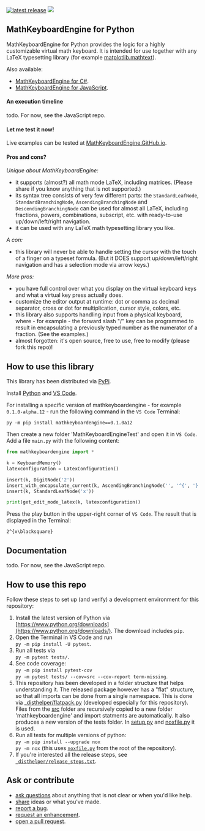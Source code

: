 [![latest release](https://badge.fury.io/py/mathkeyboardengine.svg)](https://badge.fury.io/py/mathkeyboardengine)
![](https://badgen.net/badge/test%20coverage/100%25/green)

## MathKeyboardEngine for Python

MathKeyboardEngine for Python provides the logic for a highly customizable virtual math keyboard. It is intended for use together with any LaTeX typesetting library (for example [matplotlib.mathtext](https://matplotlib.org/stable/api/mathtext_api.html)).

Also available:

- [MathKeyboardEngine for C#](https://github.com/MathKeyboardEngine/MathKeyboardEngine.CSharp).
- [MathKeyboardEngine for JavaScript](https://github.com/MathKeyboardEngine/MathKeyboardEngine).

#### An execution timeline

todo. For now, see the JavaScript repo.

#### Let me test it now!

Live examples can be tested at [MathKeyboardEngine.GitHub.io](https://mathkeyboardengine.github.io).

#### Pros and cons?

<i>Unique about MathKeyboardEngine:</i>

- it supports (almost?) all math mode LaTeX, including matrices. (Please share if you know anything that is not supported.)
- its syntax tree consists of very few different parts: the `StandardLeafNode`, `StandardBranchingNode`, `AscendingBranchingNode` and `DescendingBranchingNode` can be used for almost all LaTeX, including fractions, powers, combinations, subscript, etc. with ready-to-use up/down/left/right navigation.
- it can be used with any LaTeX math typesetting library you like.

<i>A con:</i>

- this library will never be able to handle setting the cursor with the touch of a finger on a typeset formula. (But it DOES support up/down/left/right navigation and has a selection mode via arrow keys.)

<i>More pros:</i>

- you have full control over what you display on the virtual keyboard keys and what a virtual key press actually does.
- customize the editor output at runtime: dot or comma as decimal separator, cross or dot for multiplication, cursor style, colors, etc.
- this library also supports handling input from a physical keyboard, where - for example - the forward slash "/" key can be programmed to result in encapsulating a previously typed number as the numerator of a fraction. (See the examples.)
- almost forgotten: it's open source, free to use, free to modify (please fork this repo)!

## How to use this library

This library has been distributed via [PyPi](https://pypi.org/project/mathkeyboardengine/).

Install [Python](https://www.python.org/downloads/) and [VS Code](https://code.visualstudio.com).

For installing a specific version of mathkeyboardengine - for example `0.1.0-alpha.12` - run the following command in the `VS Code` Terminal:
```
py -m pip install mathkeyboardengine==0.1.0a12
```
Then create a new folder 'MathKeyboardEngineTest' and open it in `VS Code`. Add a file `main.py` with the following content:
```py
from mathkeyboardengine import *

k = KeyboardMemory()
latexconfiguration = LatexConfiguration()

insert(k, DigitNode('2'))
insert_with_encapsulate_current(k, AscendingBranchingNode('', '^{', '}'))
insert(k, StandardLeafNode('x'))

print(get_edit_mode_latex(k, latexconfiguration))
```
Press the play button in the upper-right corner of `VS Code`. The result that is displayed in the Terminal:
```
2^{x\blacksquare}
```

## Documentation

todo. For now, see the JavaScript repo.

## How to use this repo

Follow these steps to set up (and verify) a development environment for this repository:

1. Install the latest version of Python via [https://www.python.org/downloads](https://www.python.org/downloads/). The download includes `pip`.
1. Open the Terminal in VS Code and run<br/>`py -m pip install -U pytest`.
1. Run all tests via<br/>`py -m pytest tests/`.
1. See code coverage:<br/>`py -m pip install pytest-cov`<br/>`py -m pytest tests/ --cov=src --cov-report term-missing`.
1. This repository has been developed in a folder structure that helps understanding it. The released package however has a "flat" structure, so that all imports can be done from a single namespace. This is done via [_disthelper/flatpack.py](https://github.com/MathKeyboardEngine/MathKeyboardEngine.Python/blob/main/_disthelper/flatpack.py) (developed especially for this repository). Files from the [src](https://github.com/MathKeyboardEngine/MathKeyboardEngine.Python/tree/main/src) folder are recursively copied to a new folder 'mathkeyboardengine' and import statments are automatically. It also produces a new version of the tests folder. In [setup.py](https://github.com/MathKeyboardEngine/MathKeyboardEngine.Python/blob/main/setup.py) and [noxfile.py](https://github.com/MathKeyboardEngine/MathKeyboardEngine.Python/blob/main/noxfile.py) it is used.
1. Run all tests for multiple versions of python:<br/>`py -m pip install --upgrade nox`<br/>`py -m nox` (this uses [`noxfile.py`](https://github.com/MathKeyboardEngine/MathKeyboardEngine.Python/blob/main/noxfile.py) from the root of the repository).
1. If you're interested all the release steps, see [`_disthelper/release_steps.txt`](https://github.com/MathKeyboardEngine/MathKeyboardEngine.Python/blob/main/_disthelper/release_steps.txt).

## Ask or contribute

- [ask questions](https://github.com/MathKeyboardEngine/MathKeyboardEngine.Python/discussions) about anything that is not clear or when you'd like help.
- [share](https://github.com/MathKeyboardEngine/MathKeyboardEngine.Python/discussions) ideas or what you've made.
- [report a bug](https://github.com/MathKeyboardEngine/MathKeyboardEngine.Python/issues).
- [request an enhancement](https://github.com/MathKeyboardEngine/MathKeyboardEngine.Python/issues).
- [open a pull request](https://github.com/MathKeyboardEngine/MathKeyboardEngine.Python/pulls).